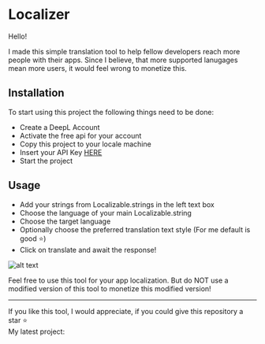 #  Localizer

Hello!

I made this simple translation tool to help fellow developers reach more people with their apps.
Since I believe, that more supported lanugages mean more users, it would feel wrong to monetize this.

## Installation

To start using this project the following things need to be done:
- Create a DeepL Account
- Activate the free api for your account
- Copy this project to your locale machine
- Insert your API Key [HERE](https://github.com/progrunt/localizable/blob/main/DeepL/DeepLService.swift#L44)
- Start the project

## Usage

- Add your strings from Localizable.strings in the left text box
- Choose the language of your main Localizable.string
- Choose the target language
- Optionally choose the preferred translation text style (For me default is good ⭐️)
- Click on translate and await the response!

![alt text](https://github.com/progrunt/localizable/blob/main/Github%20Example%20Images/Localizer%20Tool.png "")

Feel free to use this tool for your app localization.
But do NOT use a modified version of this tool to monetize this modified version!

------------------------------

If you like this tool, I would appreciate, if you could give this repository a star ⭐️<br>
My latest project:

![<p align="center"><img src="https://github.com/progrunt/localizable/blob/main/Github%20Example%20Images/Muscles_Logo.png" width="250" height="250"></p>](https://apps.apple.com/us/app/muscles-workout-meal-diary/id6449750375 "")

